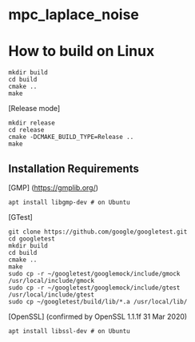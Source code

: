 # mpc_laplace_noise

# How to build on Linux
```
mkdir build
cd build
cmake ..
make
```

[Release mode]
```
mkdir release
cd release
cmake -DCMAKE_BUILD_TYPE=Release ..
make
```

## Installation Requirements

[GMP] (https://gmplib.org/)
```
apt install libgmp-dev # on Ubuntu
```

[GTest]
```
git clone https://github.com/google/googletest.git
cd googletest
mkdir build
cd build
cmake ..
make
sudo cp -r ~/googletest/googlemock/include/gmock /usr/local/include/gmock
sudo cp -r ~/googletest/googlemock/include/gtest /usr/local/include/gtest
sudo cp ~/googletest/build/lib/*.a /usr/local/lib/
```

[OpenSSL] (confirmed by OpenSSL 1.1.1f 31 Mar 2020)
```
apt install libssl-dev # on Ubuntu 
```
<!-- 
[fmt]
```
apt install libfmt-dev # on Ubuntu 
``` -->

<!-- [mcl]
```
git clone https://github.com/herumi/mcl.git
cd mcl
mkdir build
cd build
cmake ..
make
sudo cp -r ~/mcl/include/cybozu /usr/local/include/cybozu
sudo cp -r ~/mcl/include/mcl /usr/local/include/mcl
sudo cp ~/mcl/build/lib/libmcl.a /usr/local/lib/
``` -->

